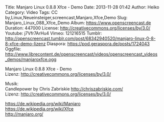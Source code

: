 Title: Manjaro Linux 0.8.8 Xfce - Demo
Date: 2013-11-28 01:42
Author: Heiko
Category: Video
Tags: CC by,Linux,Neueinsteiger,screencast,Manjaro,Xfce,Demo
Slug: Manjaro_Linux_088_Xfce_Demo
Album: https://www.openscreencast.de
Duration: 447000
License: http://creativecommons.org/licenses/by/3.0/
Youtube: j7Vfr7ArHu4
Vimeo: 121216515
Tumblr: http://openscreencast.tumblr.com/post/68342940520/manjaro-linux-0-8-8-xfce-demo-lizenz
Diaspora: https://pod.geraspora.de/posts/1724043
Oggfile: http://www.librecontent.de/openscreencast/videos/openscreencast_videos_demos/manjaroxfce.ogg

Manjaro Linux 0.8.8 Xfce - Demo  
Lizenz: <http://creativecommons.org/licenses/by/3.0/>  
  
Musik:  
Candlepower by Chris Zabriskie <http://chriszabriskie.com/>  
Lizenz: <http://creativecommons.org/licenses/by/3.0/>  
  
<https://de.wikipedia.org/wiki/Manjaro>  
<https://de.wikipedia.org/wiki/Xfce>  
<http://manjaro.org/>

